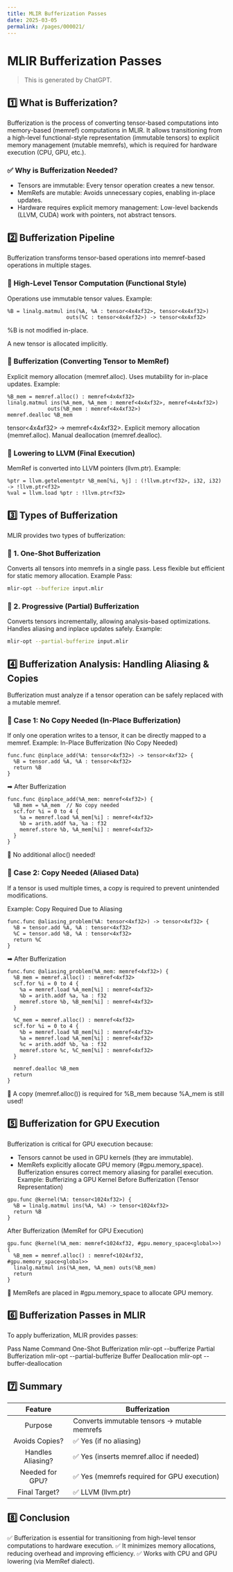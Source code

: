 ```yaml
---
title: MLIR Bufferization Passes
date: 2025-03-05
permalink: /pages/000021/
---
```


# MLIR Bufferization Passes

> This is generated by ChatGPT.

## 1️⃣ What is Bufferization?
Bufferization is the process of converting tensor-based computations into memory-based (memref) computations in MLIR.
It allows transitioning from a high-level functional-style representation (immutable tensors) to explicit memory management (mutable memrefs), which is required for hardware execution (CPU, GPU, etc.).

### ✅ Why is Bufferization Needed?
- Tensors are immutable: Every tensor operation creates a new tensor.
- MemRefs are mutable: Avoids unnecessary copies, enabling in-place updates.
- Hardware requires explicit memory management: Low-level backends (LLVM, CUDA) work with pointers, not abstract tensors.

## 2️⃣ Bufferization Pipeline
Bufferization transforms tensor-based operations into memref-based operations in multiple stages.

### 🔹 High-Level Tensor Computation (Functional Style)
Operations use immutable tensor<shape x type> values.
Example:

```mlir
%B = linalg.matmul ins(%A, %A : tensor<4x4xf32>, tensor<4x4xf32>)
                   outs(%C : tensor<4x4xf32>) -> tensor<4x4xf32>
```
%B is not modified in-place.

A new tensor is allocated implicitly.

### 🔹 Bufferization (Converting Tensor to MemRef)
Explicit memory allocation (memref.alloc).
Uses mutability for in-place updates.
Example:

```mlir
%B_mem = memref.alloc() : memref<4x4xf32>
linalg.matmul ins(%A_mem, %A_mem : memref<4x4xf32>, memref<4x4xf32>)
             outs(%B_mem : memref<4x4xf32>)
memref.dealloc %B_mem
```
tensor<4x4xf32> → memref<4x4xf32>.
Explicit memory allocation (memref.alloc).
Manual deallocation (memref.dealloc).

### 🔹 Lowering to LLVM (Final Execution)
MemRef is converted into LLVM pointers (llvm.ptr<T>).
Example:

```mlir
%ptr = llvm.getelementptr %B_mem[%i, %j] : (!llvm.ptr<f32>, i32, i32) -> !llvm.ptr<f32>
%val = llvm.load %ptr : !llvm.ptr<f32>
```

## 3️⃣ Types of Bufferization
MLIR provides two types of bufferization:

### 🔹 1. One-Shot Bufferization
Converts all tensors into memrefs in a single pass.
Less flexible but efficient for static memory allocation.
Example Pass:

```sh
mlir-opt --bufferize input.mlir
```

### 🔹 2. Progressive (Partial) Bufferization
Converts tensors incrementally, allowing analysis-based optimizations.
Handles aliasing and inplace updates safely.
Example:

```sh
mlir-opt --partial-bufferize input.mlir
```

## 4️⃣ Bufferization Analysis: Handling Aliasing & Copies
Bufferization must analyze if a tensor operation can be safely replaced with a mutable memref.

### 🔹 Case 1: No Copy Needed (In-Place Bufferization)
If only one operation writes to a tensor, it can be directly mapped to a memref.
Example: In-Place Bufferization (No Copy Needed)

```mlir
func.func @inplace_add(%A: tensor<4xf32>) -> tensor<4xf32> {
  %B = tensor.add %A, %A : tensor<4xf32>
  return %B
}
```
➡ After Bufferization

```mlir
func.func @inplace_add(%A_mem: memref<4xf32>) {
  %B_mem = %A_mem  // No copy needed
  scf.for %i = 0 to 4 {
    %a = memref.load %A_mem[%i] : memref<4xf32>
    %b = arith.addf %a, %a : f32
    memref.store %b, %A_mem[%i] : memref<4xf32>
  }
}
```

📌 No additional alloc() needed!

### 🔹 Case 2: Copy Needed (Aliased Data)
If a tensor is used multiple times, a copy is required to prevent unintended modifications.

Example: Copy Required Due to Aliasing

```mlir
func.func @aliasing_problem(%A: tensor<4xf32>) -> tensor<4xf32> {
  %B = tensor.add %A, %A : tensor<4xf32>
  %C = tensor.add %B, %A : tensor<4xf32>
  return %C
}
```
➡ After Bufferization

```mlir
func.func @aliasing_problem(%A_mem: memref<4xf32>) {
  %B_mem = memref.alloc() : memref<4xf32>
  scf.for %i = 0 to 4 {
    %a = memref.load %A_mem[%i] : memref<4xf32>
    %b = arith.addf %a, %a : f32
    memref.store %b, %B_mem[%i] : memref<4xf32>
  }

  %C_mem = memref.alloc() : memref<4xf32>
  scf.for %i = 0 to 4 {
    %b = memref.load %B_mem[%i] : memref<4xf32>
    %a = memref.load %A_mem[%i] : memref<4xf32>
    %c = arith.addf %b, %a : f32
    memref.store %c, %C_mem[%i] : memref<4xf32>
  }

  memref.dealloc %B_mem
  return
}
```

📌 A copy (memref.alloc()) is required for %B_mem because %A_mem is still used!

## 5️⃣ Bufferization for GPU Execution
Bufferization is critical for GPU execution because:

- Tensors cannot be used in GPU kernels (they are immutable).
- MemRefs explicitly allocate GPU memory (#gpu.memory_space).
Bufferization ensures correct memory aliasing for parallel execution.
Example: Bufferizing a GPU Kernel
Before Bufferization (Tensor Representation)

```mlir
gpu.func @kernel(%A: tensor<1024xf32>) {
  %B = linalg.matmul ins(%A, %A) -> tensor<1024xf32>
  return %B
}
```
After Bufferization (MemRef for GPU Execution)

```mlir
gpu.func @kernel(%A_mem: memref<1024xf32, #gpu.memory_space<global>>) {
  %B_mem = memref.alloc() : memref<1024xf32, #gpu.memory_space<global>>
  linalg.matmul ins(%A_mem, %A_mem) outs(%B_mem)
  return
} 
```

📌 MemRefs are placed in #gpu.memory_space<global> to allocate GPU memory.

## 6️⃣ Bufferization Passes in MLIR
To apply bufferization, MLIR provides passes:

Pass Name	Command
One-Shot Bufferization	mlir-opt --bufferize
Partial Bufferization	mlir-opt --partial-bufferize
Buffer Deallocation	mlir-opt --buffer-deallocation

## 7️⃣ Summary
| Feature | Bufferization |
|:---------:|---------------|
| Purpose | Converts immutable tensors → mutable memrefs |
| Avoids Copies? | ✅ Yes (if no aliasing) |
| Handles Aliasing? | ✅ Yes (inserts memref.alloc if needed) |
| Needed for GPU? | ✅ Yes (memrefs required for GPU execution) |
| Final Target? | ✅ LLVM (llvm.ptr<T>) |

## 8️⃣ Conclusion
✅ Bufferization is essential for transitioning from high-level tensor computations to hardware execution.
✅ It minimizes memory allocations, reducing overhead and improving efficiency.
✅ Works with CPU and GPU lowering (via MemRef dialect).